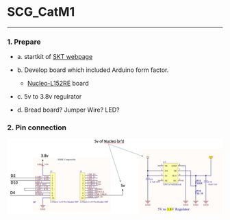 # SCG_CatM1
---

### 1. Prepare
  - a. startkit of [SKT webpage](https://www.sktiot.com/iot/introduction/network/networkCatM1Main)
  
  - b. Develop board which included Arduino form factor.
     - [Nucleo-L152RE](https://os.mbed.com/platforms/ST-Nucleo-L152RE/) board
  
  - c. 5v to 3.8v regulrator
  - d. Bread board? Jumper Wire? LED?
  

### 2. Pin connection
![image](https://github.com/DanielDmlee/SCG_CatM1/blob/master/NucleoBrd_and_CatM1_module_interface.jpg)
